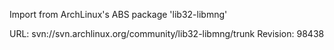 Import from ArchLinux's ABS package 'lib32-libmng'

URL: svn://svn.archlinux.org/community/lib32-libmng/trunk
Revision: 98438
